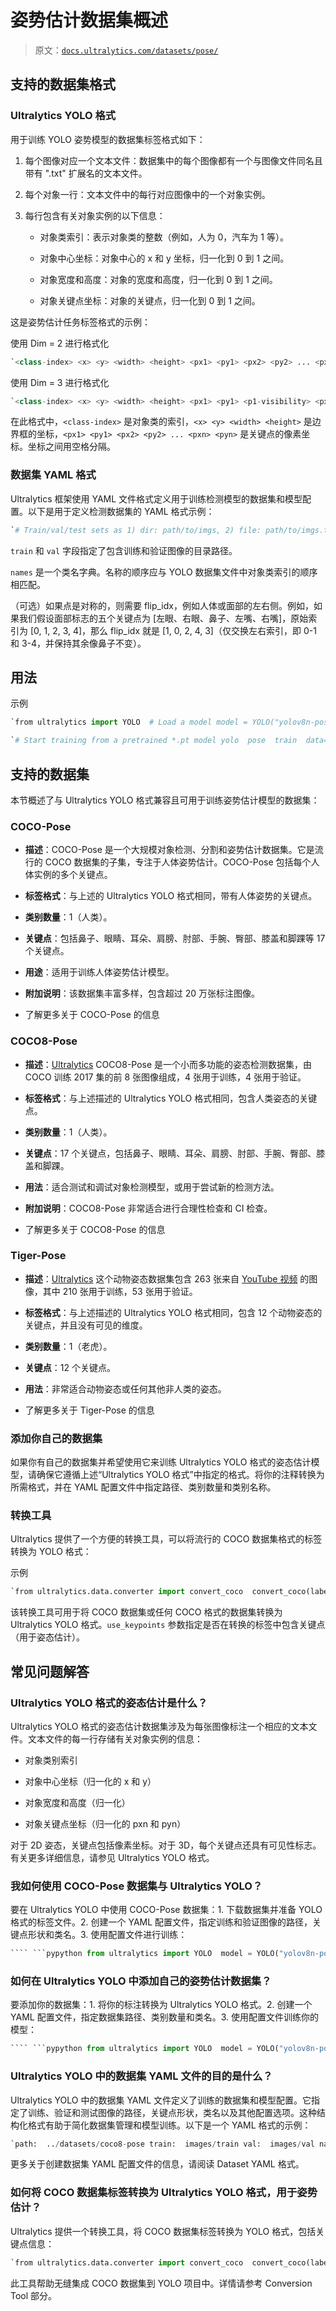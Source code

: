 # 姿势估计数据集概述

> 原文：[`docs.ultralytics.com/datasets/pose/`](https://docs.ultralytics.com/datasets/pose/)

## 支持的数据集格式

### Ultralytics YOLO 格式

用于训练 YOLO 姿势模型的数据集标签格式如下：

1.  每个图像对应一个文本文件：数据集中的每个图像都有一个与图像文件同名且带有 ".txt" 扩展名的文本文件。

1.  每个对象一行：文本文件中的每行对应图像中的一个对象实例。

1.  每行包含有关对象实例的以下信息：

    +   对象类索引：表示对象类的整数（例如，人为 0，汽车为 1 等）。

    +   对象中心坐标：对象中心的 x 和 y 坐标，归一化到 0 到 1 之间。

    +   对象宽度和高度：对象的宽度和高度，归一化到 0 到 1 之间。

    +   对象关键点坐标：对象的关键点，归一化到 0 到 1 之间。

这是姿势估计任务标签格式的示例：

使用 Dim = 2 进行格式化

```py
`<class-index> <x> <y> <width> <height> <px1> <py1> <px2> <py2> ... <pxn> <pyn>` 
```

使用 Dim = 3 进行格式化

```py
`<class-index> <x> <y> <width> <height> <px1> <py1> <p1-visibility> <px2> <py2> <p2-visibility> <pxn> <pyn> <p2-visibility>` 
```

在此格式中，`<class-index>` 是对象类的索引，`<x> <y> <width> <height>` 是边界框的坐标，`<px1> <py1> <px2> <py2> ... <pxn> <pyn>` 是关键点的像素坐标。坐标之间用空格分隔。

### 数据集 YAML 格式

Ultralytics 框架使用 YAML 文件格式定义用于训练检测模型的数据集和模型配置。以下是用于定义检测数据集的 YAML 格式示例：

```py
`# Train/val/test sets as 1) dir: path/to/imgs, 2) file: path/to/imgs.txt, or 3) list: [path/to/imgs1, path/to/imgs2, ..] path:  ../datasets/coco8-pose  # dataset root dir train:  images/train  # train images (relative to 'path') 4 images val:  images/val  # val images (relative to 'path') 4 images test:  # test images (optional)  # Keypoints kpt_shape:  [17,  3]  # number of keypoints, number of dims (2 for x,y or 3 for x,y,visible) flip_idx:  [0,  2,  1,  4,  3,  6,  5,  8,  7,  10,  9,  12,  11,  14,  13,  16,  15]  # Classes dictionary names:   0:  person` 
```

`train` 和 `val` 字段指定了包含训练和验证图像的目录路径。

`names` 是一个类名字典。名称的顺序应与 YOLO 数据集文件中对象类索引的顺序相匹配。

（可选）如果点是对称的，则需要 flip_idx，例如人体或面部的左右侧。例如，如果我们假设面部标志的五个关键点为 [左眼、右眼、鼻子、左嘴、右嘴]，原始索引为 [0, 1, 2, 3, 4]，那么 flip_idx 就是 [1, 0, 2, 4, 3]（仅交换左右索引，即 0-1 和 3-4，并保持其余像鼻子不变）。

## 用法

示例

```py
`from ultralytics import YOLO  # Load a model model = YOLO("yolov8n-pose.pt")  # load a pretrained model (recommended for training)  # Train the model results = model.train(data="coco8-pose.yaml", epochs=100, imgsz=640)` 
```

```py
`# Start training from a pretrained *.pt model yolo  pose  train  data=coco8-pose.yaml  model=yolov8n-pose.pt  epochs=100  imgsz=640` 
```

## 支持的数据集

本节概述了与 Ultralytics YOLO 格式兼容且可用于训练姿势估计模型的数据集：

### COCO-Pose

+   **描述**：COCO-Pose 是一个大规模对象检测、分割和姿势估计数据集。它是流行的 COCO 数据集的子集，专注于人体姿势估计。COCO-Pose 包括每个人体实例的多个关键点。

+   **标签格式**：与上述的 Ultralytics YOLO 格式相同，带有人体姿势的关键点。

+   **类别数量**：1（人类）。

+   **关键点**：包括鼻子、眼睛、耳朵、肩膀、肘部、手腕、臀部、膝盖和脚踝等 17 个关键点。

+   **用途**：适用于训练人体姿势估计模型。

+   **附加说明**：该数据集丰富多样，包含超过 20 万张标注图像。

+   了解更多关于 COCO-Pose 的信息

### COCO8-Pose

+   **描述**：[Ultralytics](https://ultralytics.com) COCO8-Pose 是一个小而多功能的姿态检测数据集，由 COCO 训练 2017 集的前 8 张图像组成，4 张用于训练，4 张用于验证。

+   **标签格式**：与上述描述的 Ultralytics YOLO 格式相同，包含人类姿态的关键点。

+   **类别数量**：1（人类）。

+   **关键点**：17 个关键点，包括鼻子、眼睛、耳朵、肩膀、肘部、手腕、臀部、膝盖和脚踝。

+   **用法**：适合测试和调试对象检测模型，或用于尝试新的检测方法。

+   **附加说明**：COCO8-Pose 非常适合进行合理性检查和 CI 检查。

+   了解更多关于 COCO8-Pose 的信息

### Tiger-Pose

+   **描述**：[Ultralytics](https://ultralytics.com) 这个动物姿态数据集包含 263 张来自 [YouTube 视频](https://www.youtube.com/watch?v=MIBAT6BGE6U&pp=ygUbVGlnZXIgd2Fsa2luZyByZWZlcmVuY2UubXA0) 的图像，其中 210 张用于训练，53 张用于验证。

+   **标签格式**：与上述描述的 Ultralytics YOLO 格式相同，包含 12 个动物姿态的关键点，并且没有可见的维度。

+   **类别数量**：1（老虎）。

+   **关键点**：12 个关键点。

+   **用法**：非常适合动物姿态或任何其他非人类的姿态。

+   了解更多关于 Tiger-Pose 的信息

### 添加你自己的数据集

如果你有自己的数据集并希望使用它来训练 Ultralytics YOLO 格式的姿态估计模型，请确保它遵循上述“Ultralytics YOLO 格式”中指定的格式。将你的注释转换为所需格式，并在 YAML 配置文件中指定路径、类别数量和类别名称。

### 转换工具

Ultralytics 提供了一个方便的转换工具，可以将流行的 COCO 数据集格式的标签转换为 YOLO 格式：

示例

```py
`from ultralytics.data.converter import convert_coco  convert_coco(labels_dir="path/to/coco/annotations/", use_keypoints=True)` 
```

该转换工具可用于将 COCO 数据集或任何 COCO 格式的数据集转换为 Ultralytics YOLO 格式。`use_keypoints` 参数指定是否在转换的标签中包含关键点（用于姿态估计）。

## 常见问题解答

### Ultralytics YOLO 格式的姿态估计是什么？

Ultralytics YOLO 格式的姿态估计数据集涉及为每张图像标注一个相应的文本文件。文本文件的每一行存储有关对象实例的信息：

+   对象类别索引

+   对象中心坐标（归一化的 x 和 y）

+   对象宽度和高度（归一化）

+   对象关键点坐标（归一化的 pxn 和 pyn）

对于 2D 姿态，关键点包括像素坐标。对于 3D，每个关键点还具有可见性标志。有关更多详细信息，请参见 Ultralytics YOLO 格式。

### 我如何使用 COCO-Pose 数据集与 Ultralytics YOLO？

要在 Ultralytics YOLO 中使用 COCO-Pose 数据集：1\. 下载数据集并准备 YOLO 格式的标签文件。2\. 创建一个 YAML 配置文件，指定训练和验证图像的路径，关键点形状和类名。3\. 使用配置文件进行训练：

```py
```` ```pypython from ultralytics import YOLO  model = YOLO("yolov8n-pose.pt")  # load pretrained model results = model.train(data="coco-pose.yaml", epochs=100, imgsz=640) ```  欲了解更多信息，请访问 COCO-Pose 和训练部分。 ```py` 
```

### 如何在 Ultralytics YOLO 中添加自己的姿势估计数据集？

要添加你的数据集：1\. 将你的标注转换为 Ultralytics YOLO 格式。2\. 创建一个 YAML 配置文件，指定数据集路径、类别数量和类名。3\. 使用配置文件训练你的模型：

```py
```` ```pypython from ultralytics import YOLO  model = YOLO("yolov8n-pose.pt") results = model.train(data="your-dataset.yaml", epochs=100, imgsz=640) ```  完整步骤，请查看添加自己数据集部分。 ```py` 
```

### Ultralytics YOLO 中的数据集 YAML 文件的目的是什么？

Ultralytics YOLO 中的数据集 YAML 文件定义了训练的数据集和模型配置。它指定了训练、验证和测试图像的路径，关键点形状，类名以及其他配置选项。这种结构化格式有助于简化数据集管理和模型训练。以下是一个 YAML 格式的示例：

```py
`path:  ../datasets/coco8-pose train:  images/train val:  images/val names:   0:  person` 
```

更多关于创建数据集 YAML 配置文件的信息，请阅读 Dataset YAML 格式。

### 如何将 COCO 数据集标签转换为 Ultralytics YOLO 格式，用于姿势估计？

Ultralytics 提供一个转换工具，将 COCO 数据集标签转换为 YOLO 格式，包括关键点信息：

```py
`from ultralytics.data.converter import convert_coco  convert_coco(labels_dir="path/to/coco/annotations/", use_keypoints=True)` 
```

此工具帮助无缝集成 COCO 数据集到 YOLO 项目中。详情请参考 Conversion Tool 部分。
